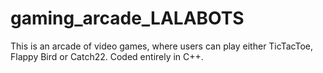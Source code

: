 # gaming_arcade_LALABOTS
This is an arcade of video games, where users can play either TicTacToe, Flappy Bird or Catch22. Coded entirely in C++.
